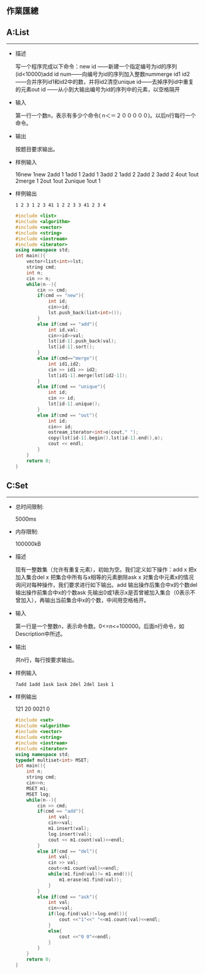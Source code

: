 ## 作業匯總

## A:List

***



- 描述

  写一个程序完成以下命令：new id ——新建一个指定编号为id的序列(id<10000)add id num——向编号为id的序列加入整数nummerge id1 id2——合并序列id1和id2中的数，并将id2清空unique id——去掉序列id中重复的元素out id ——从小到大输出编号为id的序列中的元素，以空格隔开

- 输入

  第一行一个数n，表示有多少个命令( n＜＝２０００００)。以后n行每行一个命令。

- 输出

  按题目要求输出。

- 样例输入

  16new 1new 2add 1 1add 1 2add 1 3add 2 1add 2 2add 2 3add 2 4out 1out 2merge 1 2out 1out 2unique 1out 1

- 样例输出

  `1 2 3 1 2 3 41 1 2 2 3 3 41 2 3 4`

  ```c++
  #include <list>
  #include <algorithm>
  #include <vector>
  #include <string>
  #include <iostream>
  #include <iterator>
  using namespace std;
  int main(){
      vector<list<int>>lst;
      string cmd;
      int n;
      cin >> n;
      while(n--){
          cin >> cmd;
          if(cmd == "new"){
              int id;
              cin>>id;
              lst.push_back(list<int>());
          }
          else if(cmd == "add"){
              int id,val;
              cin>>id>>val;
              lst[id-1].push_back(val);
              lst[id-1].sort();
          }
          else if(cmd=="merge"){
              int id1,id2;
              cin >> id1 >> id2;
              lst[id1-1].merge(lst[id2-1]);
          }
          else if(cmd == "unique"){
              int id;
              cin >> id;
              lst[id-1].unique();
          }
          else if(cmd == "out"){
              int id;
              cin>> id;
              ostream_iterator<int>o(cout," ");
              copy(lst[id-1].begin(),lst[id-1].end(),o);
              cout << endl;
          }
      }
      return 0;
  }
  ```


## C:Set

***



- 总时间限制: 

  5000ms

- 内存限制: 

  100000kB


- 描述

  现有一整数集（允许有重复元素），初始为空。我们定义如下操作：add x 把x加入集合del x 把集合中所有与x相等的元素删除ask x 对集合中元素x的情况询问对每种操作，我们要求进行如下输出。add 输出操作后集合中x的个数del 输出操作前集合中x的个数ask 先输出0或1表示x是否曾被加入集合（0表示不曾加入），再输出当前集合中x的个数，中间用空格格开。

- 输入

  第一行是一个整数n，表示命令数。0<=n<=100000。后面n行命令，如Description中所述。

- 输出

  共n行，每行按要求输出。

- 样例输入

  `7add 1add 1ask 1ask 2del 2del 1ask 1`

- 样例输出

  121 20 0021 0

  ```c++
  #include <set>
  #include <algorithm>
  #include <vector>
  #include <string>
  #include <iostream>
  #include <iterator>
  using namespace std;
  typedef multiset<int> MSET;
  int main(){
      int n;
      string cmd;
      cin>>n;
      MSET m1;
      MSET log;
      while(n--){
          cin >> cmd;
          if(cmd == "add"){
              int val;
              cin>>val;
              m1.insert(val);
              log.insert(val);
              cout << m1.count(val)<<endl;
          }
          else if(cmd == "del"){
              int val;
              cin >> val;
              cout<<m1.count(val)<<endl;
              while(m1.find(val)!= m1.end()){
                  m1.erase(m1.find(val));
              }
          }
          else if(cmd == "ask"){
              int val;
              cin>>val;
              if(log.find(val)!=log.end()){
                  cout <<"1"<<" "<<m1.count(val)<<endl;
              }
              else{
                  cout <<"0 0"<<endl;
              }
          }
      }
      return 0;
  }
  ```


